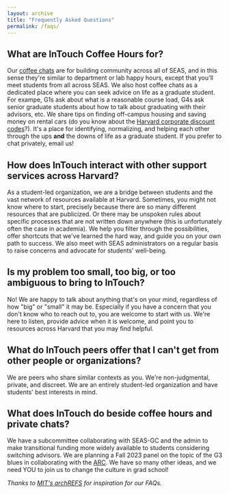 ```yaml
---
layout: archive
title: "Frequently Asked Questions"
permalink: /faqs/
---
```


## What are InTouch Coffee Hours for?

Our [coffee chats](https://intouch.seas.harvard.edu/calendar/) are for building community across all of SEAS, and in this sense they're similar to department or lab happy hours, except that you'll meet students from all across SEAS. We also host coffee chats as a dedicated place where you can seek advice on life as a graduate student. For exampe, G1s ask about what is a reasonable course load, G4s ask senior graduate students about how to talk about graduating with their advisors, etc. We share tips on finding off-campus housing and saving money on rental cars (do you know about the [Harvard corporate discount codes](https://campustravel.com/university/harvard-university/employee-discounts/)?). It's a place for identifying, normalizing, and helping each other through the ups **and** the downs of life as a graduate student. If you prefer to chat privately, email us!  

## How does InTouch interact with other support services across Harvard?

As a student-led organization, we are a bridge between students and the vast network of resources available at Harvard. Sometimes, you might not know where to start, precisely because there are so many different resources that are publicized. Or there may be unspoken rules about specific processes that are not written down anywhere (this is unfortunately often the case in academia). We help you filter through the possibilities, offer shortcuts that we've learned the hard way, and guide you on your own path to success. We also meet with SEAS administrators on a regular basis to raise concerns and advocate for students' well-being.  

## Is my problem too small, too big, or too ambiguous to bring to InTouch? 

No! We are happy to talk about anything that's on your mind, regardless of how "big" or "small" it may be. Especially if you have a concern that you don't know who to reach out to, you are welcome to start with us. We're here to listen, provide advice when it is welcome, and point you to resources across Harvard that you may find helpful. 

## What do InTouch peers offer that I can't get from other people or organizations?

We are peers who share similar contexts as you. We're non-judgmental, private, and discreet. We are an entirely student-led organization and have students' best interests in mind. 

## What does InTouch do beside coffee hours and private chats?
We have a subcommittee collaborating with SEAS-GC and the admin to make transitional funding more widely available to students considering switching advisors. We are planning a Fall 2023 panel on the topic of the G3 blues in collaborating with the [ARC](https://academicresourcecenter.harvard.edu/graduate-students). We have so many other ideas, and we need YOU to join us to change the culture in grad school!
<br/>

_Thanks to [MIT's archREFS](https://www.archrefs.mit.edu/faq) for inspiration for our FAQs._
